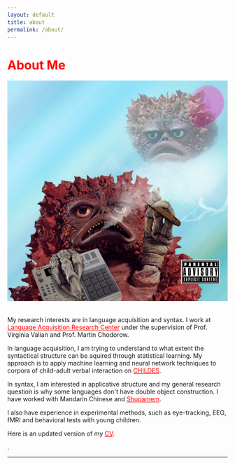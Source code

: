 ```yaml
---
layout: default
title: about
permalink: /about/
---
```

<h1 style="color: red"> About Me </h1>
<img class="col one right" src="/img/prof_pic.png">
<p><br/>
My research interests are in language acquisition and syntax. I work at <a href = "http://littlelinguist.hunter.cuny.edu/" style = "color: red">Language Acquisition Research Center</a> under the supervision of Prof. Virginia Valian and Prof. Martin Chodorow.</p>
<p>In language acquisition, I am trying to understand to what extent the syntactical structure can be aquired through statistical learning. My approach is to apply machine learning and neural network techniques to corpora of child-adult verbal interaction on <a href="https://childes.talkbank.org/" style="color:red">CHILDES</a>. </p>

<p>
In syntax, I am interested in applicative structure and my general research question is why some languages don't have double object construction. I have worked with Mandarin Chinese and <a href="https://en.wikipedia.org/wiki/Bamum_language" style="color:red">Shupamem</a>.</p>

<p>
I also have experience in experimental methods, such as eye-tracking, EEG, fMRI and behavioral tests with young children. 
</p>
<p>
 Here is an updated version of my <a href = "https://github.com/xiaomeng-ma/xiaomeng-ma.github.io/raw/master/My_CV_full.pdf" download style="color:red">CV</a>.</p>.

<br/>
<hr/>
<br/>
<div>
<span class="contacticon center">
	<a href="mailto:xm2158@tc.columbia.com"><i class="fa fa-envelope-square"></i></a>
	<a href="https://www.linkedin.com/in/amyxiaomengma/" target="_blank"><i class="fa fa-linkedin-square"></i></a>
</span>
</div>

